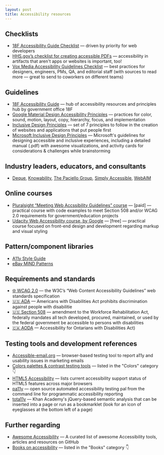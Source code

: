```yaml
---
layout: post
title: Accessibility resources
---
```


## Checklists
- [18F Accessibility Guide Checklist](https://accessibility.18f.gov/checklist/) — driven by priority for web developers
- [HHS.gov’s checklist for creating accessible PDFs](https://www.hhs.gov/web/section-508/making-files-accessible/pdf-required/index.html) — accessibility in artifacts that aren't apps or websites is important, too!
- [Vox Media Accessibility Guidelines Checklist](http://accessibility.voxmedia.com/) — best practices for designers, engineers, PMs, QA, and editorial staff (with sources to read more — great to send to coworkers on different teams)

## Guidelines
- [18F Accessibility Guide](https://accessibility.18f.gov/) — hub of accessibility resources and principles hub by government office 18F
- [Google Material Design Accessibility Principles](https://material.io/guidelines/usability/accessibility.html#accessibility-principles) — practices for color, sound, motion, layout, copy, hierarchy, focus, and implementation
- [Inclusive Design Principles](http://inclusivedesignprinciples.org/) — set of 7 principles to follow in the creation of websites and applications that put people first
- [Microsoft Inclusive Design Principles](https://www.microsoft.com/en-us/design/inclusive) — Microsoft's guidelines for designing accessible and inclusive experiences, including a detailed manual (.pdf) with awesome visualizations, and activity cards for considerations & challenges while brainstorming

## Industry leaders, educators, and consultants
- [Deque](https://www.deque.com/), [Knowability](https://www.knowbility.org/), [The Paciello Group](https://www.paciellogroup.com/), [Simply Accessible](http://simplyaccessible.com/), [WebAIM](http://webaim.org/resources/designers/)

## Online courses
- [Pluralsight “Meeting Web Accssibility Guidelines” course](https://www.pluralsight.com/courses/web-accessibility-meeting-guidelines) — [paid] — practical course with code examples to meet Section 508 and/or WCAG 2.0 requirements for government/education projects
- [Udacity Web Accessibility course, by Google](https://www.udacity.com/course/web-accessibility--ud891) — [free] — practical course focused on front-end design and development regarding markup and visual styling

## Pattern/component libraries
- [A11y Style Guide](http://a11y-style-guide.com/style-guide/)
- [eBay MIND Patterns](https://ianmcburnie.github.io/mindpatterns/index.html)

## Requirements and standards
- [🌐 WCAG 2.0](https://www.w3.org/TR/WCAG20/) — the W3C’s “Web Content Accessibility Guidelines” web standards specification
- [🇺🇸 ADA](https://www.ada.gov/) — Americans with Disabilities Act prohibits discrimination against people with disabilitie
- [🇺🇸 Section 508](https://www.section508.gov/) — amendment to the Workforce Rehabilitation Act, federally mandates all tech developed, procured, maintained, or used by the federal government be accessible to persons with disabilities
- [🇨🇦 AODA](https://www.ontario.ca/laws/regulation/110191) — Accessibility for Ontarians with Disabilities Act)

## Testing tools and development references
- [Accessible-email.org](http://www.accessible-email.org/) — browser-based testing tool to report a11y and usability issues in marketing emails
- [Colors palettes & contrast testing tools](#colors) — listed in the "Colors" category 👇
- [HTML5 Accessibility](http://www.html5accessibility.com/) — lists current accessibility support status of HTML5 features across major browsers
- [pa11y](http://pa11y.org/) — open source automated accessibility testing pal from the command line for programmatic accessibility reporting
- [tota11y](http://khan.github.io/tota11y/) — Khan Academy's jQuery-based semantic analysis that can be inserted into a page or run as a bookmarklet (look for an icon of eyeglasses at the bottom left of a page)

## Further regarding
- [Awesome Accessibility](https://github.com/brunopulis/awesome-a11y) — A curated list of awesome Accessibility tools, articles and resources on GitHub
- [Books on accessibility](#books) — listed in the "Books" category 👇
